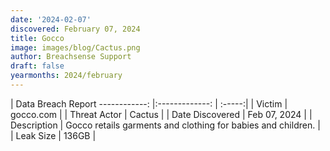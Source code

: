 ```yaml
---
date: '2024-02-07'
discovered: February 07, 2024
title: Gocco
image: images/blog/Cactus.png
author: Breachsense Support
draft: false
yearmonths: 2024/february
---
```



| Data Breach Report
------------:     |:-------------:    | :-----:|
| Victim      | gocco.com      | 
| Threat Actor      | Cactus      | 
| Date Discovered      | Feb 07, 2024      | 
| Description      | Gocco retails garments and clothing for babies and children.      | 
| Leak Size      | 136GB      | 

